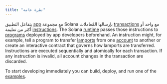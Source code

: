 ```yaml
---
title: "نظرة عامة"
---
```


يتفاعل التطبيق [app](terminology.md#app) مع مجموعة Solana بإرسالها المُعاملات [transactions](transactions.md) مع واحد أو أكثر من تعليمة [instructions](transactions.md#instructions). The Solana [runtime](runtime.md) passes those instructions to [programs](terminology.md#program) deployed by app developers beforehand. An instruction might, for example, tell a program to transfer [lamports](terminology.md#lamport) from one [account](accounts.md) to another or create an interactive contract that governs how lamports are transferred. Instructions are executed sequentially and atomically for each transaction. If any instruction is invalid, all account changes in the transaction are discarded.

To start developing immediately you can build, deploy, and run one of the [examples](developing/on-chain-programs/examples.md).
